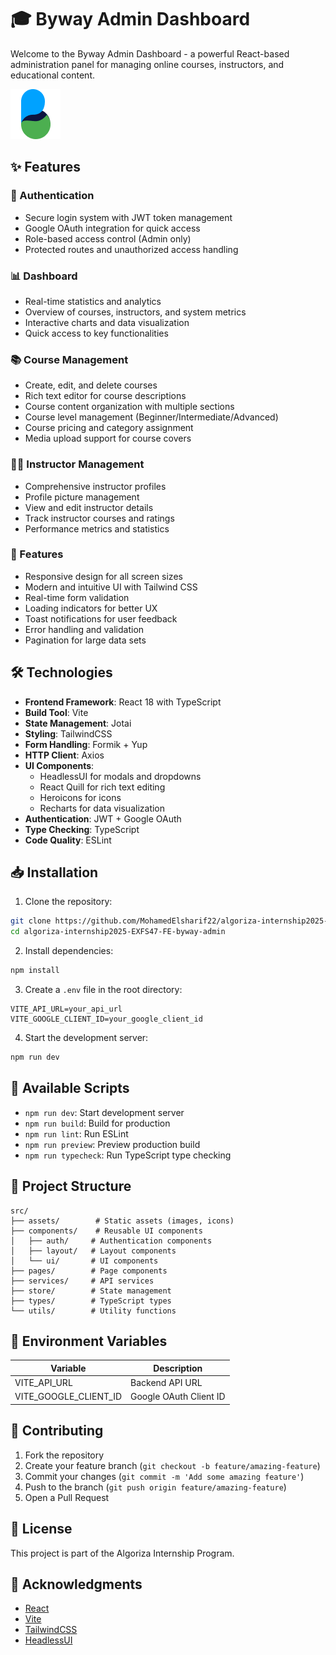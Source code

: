 # 🎓 Byway Admin Dashboard

Welcome to the Byway Admin Dashboard - a powerful React-based administration panel for managing online courses, instructors, and educational content.

![Byway Admin](src/assets/logo.png)

## ✨ Features

### 🔐 Authentication

- Secure login system with JWT token management
- Google OAuth integration for quick access
- Role-based access control (Admin only)
- Protected routes and unauthorized access handling

### 📊 Dashboard

- Real-time statistics and analytics
- Overview of courses, instructors, and system metrics
- Interactive charts and data visualization
- Quick access to key functionalities

### 📚 Course Management

- Create, edit, and delete courses
- Rich text editor for course descriptions
- Course content organization with multiple sections
- Course level management (Beginner/Intermediate/Advanced)
- Course pricing and category assignment
- Media upload support for course covers

### 👨‍🏫 Instructor Management

- Comprehensive instructor profiles
- Profile picture management
- View and edit instructor details
- Track instructor courses and ratings
- Performance metrics and statistics

### 🎯 Features

- Responsive design for all screen sizes
- Modern and intuitive UI with Tailwind CSS
- Real-time form validation
- Loading indicators for better UX
- Toast notifications for user feedback
- Error handling and validation
- Pagination for large data sets

## 🛠 Technologies

- **Frontend Framework**: React 18 with TypeScript
- **Build Tool**: Vite
- **State Management**: Jotai
- **Styling**: TailwindCSS
- **Form Handling**: Formik + Yup
- **HTTP Client**: Axios
- **UI Components**:
  - HeadlessUI for modals and dropdowns
  - React Quill for rich text editing
  - Heroicons for icons
  - Recharts for data visualization
- **Authentication**: JWT + Google OAuth
- **Type Checking**: TypeScript
- **Code Quality**: ESLint

## 📥 Installation

1. Clone the repository:

```bash
git clone https://github.com/MohamedElsharif22/algoriza-internship2025-EXFS47-FE-byway-admin.git
cd algoriza-internship2025-EXFS47-FE-byway-admin
```

2. Install dependencies:

```bash
npm install
```

3. Create a `.env` file in the root directory:

```env
VITE_API_URL=your_api_url
VITE_GOOGLE_CLIENT_ID=your_google_client_id
```

4. Start the development server:

```bash
npm run dev
```

## 🚀 Available Scripts

- `npm run dev`: Start development server
- `npm run build`: Build for production
- `npm run lint`: Run ESLint
- `npm run preview`: Preview production build
- `npm run typecheck`: Run TypeScript type checking

## 📁 Project Structure

```
src/
├── assets/        # Static assets (images, icons)
├── components/    # Reusable UI components
│   ├── auth/     # Authentication components
│   ├── layout/   # Layout components
│   └── ui/       # UI components
├── pages/        # Page components
├── services/     # API services
├── store/        # State management
├── types/        # TypeScript types
└── utils/        # Utility functions
```

## 🔑 Environment Variables

| Variable              | Description            |
| --------------------- | ---------------------- |
| VITE_API_URL          | Backend API URL        |
| VITE_GOOGLE_CLIENT_ID | Google OAuth Client ID |

## 🤝 Contributing

1. Fork the repository
2. Create your feature branch (`git checkout -b feature/amazing-feature`)
3. Commit your changes (`git commit -m 'Add some amazing feature'`)
4. Push to the branch (`git push origin feature/amazing-feature`)
5. Open a Pull Request

## 📝 License

This project is part of the Algoriza Internship Program.

## 🙏 Acknowledgments

- [React](https://reactjs.org/)
- [Vite](https://vitejs.dev/)
- [TailwindCSS](https://tailwindcss.com/)
- [HeadlessUI](https://headlessui.dev/)
